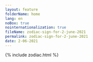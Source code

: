 ```yaml
---
layout: feature
folderName: home
lang: en
noBox: true
nointernationalization: true
fileName: zodiac-sign-for-2-june-2021
permalink: zodiac-sign-for-2-june-2021
date: 2-06-2021
---
```

{% include zodiac.html %}
